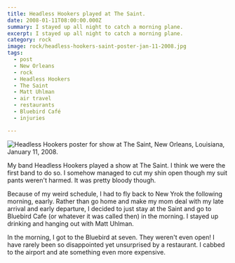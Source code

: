 ```yaml
---
title: Headless Hookers played at The Saint.
date: 2008-01-11T08:00:00.000Z
summary: I stayed up all night to catch a morning plane.
excerpt: I stayed up all night to catch a morning plane.
category: rock
image: rock/headless-hookers-saint-poster-jan-11-2008.jpg
tags:
  - post 
  - New Orleans
  - rock
  - Headless Hookers
  - The Saint
  - Matt Uhlman
  - air travel
  - restaurants
  - Bluebird Café
  - injuries

---
```


![Headless Hookers poster for show at The Saint, New Orleans, Louisiana, January 11, 2008.](/static/img/rock/headless-hookers-saint-poster-jan-11-2008.jpg)

My band Headless Hookers played a show at The Saint. I think we were the first band to do so. I somehow managed to cut my shin open though my suit pants weren't harmed. It was pretty bloody though.

 Because of my weird schedule, I had to fly back to New Yrok the following morning, eaarly. Rather than go home and make my mom deal with my late arrival and early departure, I decided to just stay at the Saint and go to Bluebird Cafe (or whatever it was called then) in the morning. I stayed up drinking and hanging out with Matt Uhlman. 

In the morning, I got to the Bluebird at seven. They weren't even open! I have rarely been so disappointed yet unsurprised by a restaurant.
I cabbed to the airport and ate something even more expensive.

